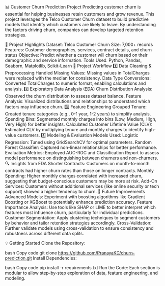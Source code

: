 📊 Customer Churn Prediction Project
Predicting customer churn is essential for helping businesses retain customers and grow revenue. This project leverages the Telco Customer Churn dataset to build predictive models that identify which customers are likely to leave. By understanding the factors driving churn, companies can develop targeted retention strategies.

🌟 Project Highlights
Dataset: Telco Customer Churn
Size: 7,000+ records
Features: Customer demographics, services, contract details, and churn status
Objective: Predict whether a customer will churn based on their demographic and service information.
Tools Used: Python, Pandas, Seaborn, Matplotlib, Scikit-Learn
🧩 Project Workflow
1️⃣ Data Cleaning & Preprocessing
Handled Missing Values: Missing values in TotalCharges were replaced with the median for consistency.
Data Type Conversions: Converted TotalCharges to numeric format, enabling calculations and analysis.
2️⃣ Exploratory Data Analysis (EDA)
Churn Distribution Analysis: Observed the churn distribution to assess dataset balance.
Feature Analysis: Visualized distributions and relationships to understand which factors may influence churn.
3️⃣ Feature Engineering
Grouped Tenure: Created tenure categories (e.g., 0-1 year, 1-2 years) to simplify analysis.
Spending Bins: Segmented monthly charges into bins (Low, Medium, High, Very High) for better insights.
Calculated Customer Lifetime Value (CLV): Estimated CLV by multiplying tenure and monthly charges to identify high-value customers.
4️⃣ Modeling & Evaluation
Models Used:
Logistic Regression: Tuned using GridSearchCV for optimal parameters.
Random Forest Classifier: Captured non-linear relationships for better performance.
Evaluation Metrics: Employed AUC-ROC and Classification Report to assess model performance on distinguishing between churners and non-churners.
🔍 Insights from EDA
Shorter Contracts: Customers on month-to-month contracts had higher churn rates than those on longer contracts.
Monthly Spending: Higher monthly charges correlated with increased churn, suggesting that budget-conscious customers may be more at risk.
Add-On Services: Customers without additional services (like online security or tech support) showed a higher tendency to churn.
🚀 Future Improvements
Advanced Models: Experiment with boosting algorithms like Gradient Boosting or XGBoost to potentially enhance prediction accuracy.
Feature Importance Analysis: Use tools like SHAP or LIME to better interpret which features most influence churn, particularly for individual predictions.
Customer Segmentation: Apply clustering techniques to segment customers by behavior and tailor retention strategies accordingly.
Cross-Validation: Further validate models using cross-validation to ensure consistency and robustness across different data splits.

💡 Getting Started
Clone the Repository:

bash
Copy code
git clone https://github.com/PranayaKD/churn-prediction.git
Install Dependencies:

bash
Copy code
pip install -r requirements.txt
Run the Code: Each section is modular to allow step-by-step exploration of data, feature engineering, and modeling.

